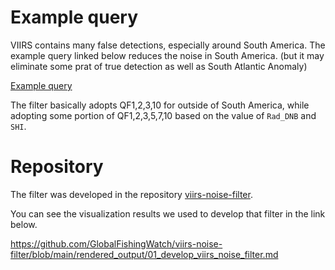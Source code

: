 # Example query

VIIRS contains many false detections, especially around South America. The example query linked below reduces the noise in South America. (but it may eliminate some prat of true detection as well as South Atlantic Anomaly)

[Example query](https://github.com/GlobalFishingWatch/viirs-noise-filter/blob/main/code/get_viirs_without_noise.sql)

The filter basically adopts QF1,2,3,10 for outside of South America, while adopting some portion of QF1,2,3,5,7,10 based on the value of `Rad_DNB` and `SHI`.

# Repository

The filter was developed in the repository [viirs-noise-filter](https://github.com/GlobalFishingWatch/viirs-noise-filter).

You can see the visualization results we used to develop that filter in the link below.

https://github.com/GlobalFishingWatch/viirs-noise-filter/blob/main/rendered_output/01_develop_viirs_noise_filter.md